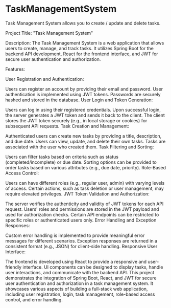 # TaskManagementSystem
Task Management System allows you to create / update and delete tasks. 

Project Title: "Task Management System"

Description:
The Task Management System is a web application that allows users to create, manage, and track tasks. It utilizes Spring Boot for the backend API development, React for the frontend interface, and JWT for secure user authentication and authorization.

Features:

User Registration and Authentication:

Users can register an account by providing their email and password.
User authentication is implemented using JWT tokens.
Passwords are securely hashed and stored in the database.
User Login and Token Generation:

Users can log in using their registered credentials.
Upon successful login, the server generates a JWT token and sends it back to the client.
The client stores the JWT token securely (e.g., in local storage or cookies) for subsequent API requests.
Task Creation and Management:

Authenticated users can create new tasks by providing a title, description, and due date.
Users can view, update, and delete their own tasks.
Tasks are associated with the user who created them.
Task Filtering and Sorting:

Users can filter tasks based on criteria such as status (completed/incomplete) or due date.
Sorting options can be provided to order tasks based on various attributes (e.g., due date, priority).
Role-Based Access Control:

Users can have different roles (e.g., regular user, admin) with varying levels of access.
Certain actions, such as task deletion or user management, may require elevated privileges.
JWT Token Validation and Authorization:

The server verifies the authenticity and validity of JWT tokens for each API request.
Users' roles and permissions are stored in the JWT payload and used for authorization checks.
Certain API endpoints can be restricted to specific roles or authenticated users only.
Error Handling and Exception Responses:

Custom error handling is implemented to provide meaningful error messages for different scenarios.
Exception responses are returned in a consistent format (e.g., JSON) for client-side handling.
Responsive User Interface:

The frontend is developed using React to provide a responsive and user-friendly interface.
UI components can be designed to display tasks, handle user interactions, and communicate with the backend API.
This project demonstrates the integration of Spring Boot, React, and JWT for secure user authentication and authorization in a task management system. It showcases various aspects of building a full-stack web application, including user registration, login, task management, role-based access control, and error handling.
